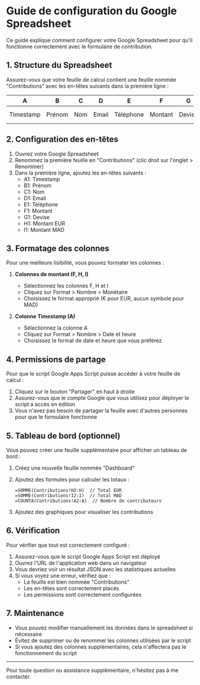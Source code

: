 # Guide de configuration du Google Spreadsheet

Ce guide explique comment configurer votre Google Spreadsheet pour qu'il fonctionne correctement avec le formulaire de contribution.

## 1. Structure du Spreadsheet

Assurez-vous que votre feuille de calcul contient une feuille nommée "Contributions" avec les en-têtes suivants dans la première ligne :

| A | B | C | D | E | F | G | H | I |
|---|---|---|---|---|---|---|---|---|
| Timestamp | Prénom | Nom | Email | Téléphone | Montant | Devise | Montant EUR | Montant MAD |

## 2. Configuration des en-têtes

1. Ouvrez votre Google Spreadsheet
2. Renommez la première feuille en "Contributions" (clic droit sur l'onglet > Renommer)
3. Dans la première ligne, ajoutez les en-têtes suivants :
   - A1: Timestamp
   - B1: Prénom
   - C1: Nom
   - D1: Email
   - E1: Téléphone
   - F1: Montant
   - G1: Devise
   - H1: Montant EUR
   - I1: Montant MAD

## 3. Formatage des colonnes

Pour une meilleure lisibilité, vous pouvez formater les colonnes :

1. **Colonnes de montant (F, H, I)**
   - Sélectionnez les colonnes F, H et I
   - Cliquez sur Format > Nombre > Monétaire
   - Choisissez le format approprié (€ pour EUR, aucun symbole pour MAD)

2. **Colonne Timestamp (A)**
   - Sélectionnez la colonne A
   - Cliquez sur Format > Nombre > Date et heure
   - Choisissez le format de date et heure que vous préférez

## 4. Permissions de partage

Pour que le script Google Apps Script puisse accéder à votre feuille de calcul :

1. Cliquez sur le bouton "Partager" en haut à droite
2. Assurez-vous que le compte Google que vous utilisez pour déployer le script a accès en édition
3. Vous n'avez pas besoin de partager la feuille avec d'autres personnes pour que le formulaire fonctionne

## 5. Tableau de bord (optionnel)

Vous pouvez créer une feuille supplémentaire pour afficher un tableau de bord :

1. Créez une nouvelle feuille nommée "Dashboard"
2. Ajoutez des formules pour calculer les totaux :
   ```
   =SOMME(Contributions!H2:H)  // Total EUR
   =SOMME(Contributions!I2:I)  // Total MAD
   =COUNTA(Contributions!A2:A)  // Nombre de contributeurs
   ```

3. Ajoutez des graphiques pour visualiser les contributions

## 6. Vérification

Pour vérifier que tout est correctement configuré :

1. Assurez-vous que le script Google Apps Script est déployé
2. Ouvrez l'URL de l'application web dans un navigateur
3. Vous devriez voir un résultat JSON avec les statistiques actuelles
4. Si vous voyez une erreur, vérifiez que :
   - La feuille est bien nommée "Contributions"
   - Les en-têtes sont correctement placés
   - Les permissions sont correctement configurées

## 7. Maintenance

- Vous pouvez modifier manuellement les données dans le spreadsheet si nécessaire
- Évitez de supprimer ou de renommer les colonnes utilisées par le script
- Si vous ajoutez des colonnes supplémentaires, cela n'affectera pas le fonctionnement du script

---

Pour toute question ou assistance supplémentaire, n'hésitez pas à me contacter.

